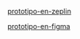 [prototipo-en-zeplin](https://app.zeplin.io/project/5c312ecbbae2c22086d6bdbb)
 
 [prototipo-en-figma](https://www.figma.com/proto/FhGoRtLdYJ8nH1sfVmZoTTRs/Untitled?node-id=3%3A22&scaling=min-zoom)
 
 
